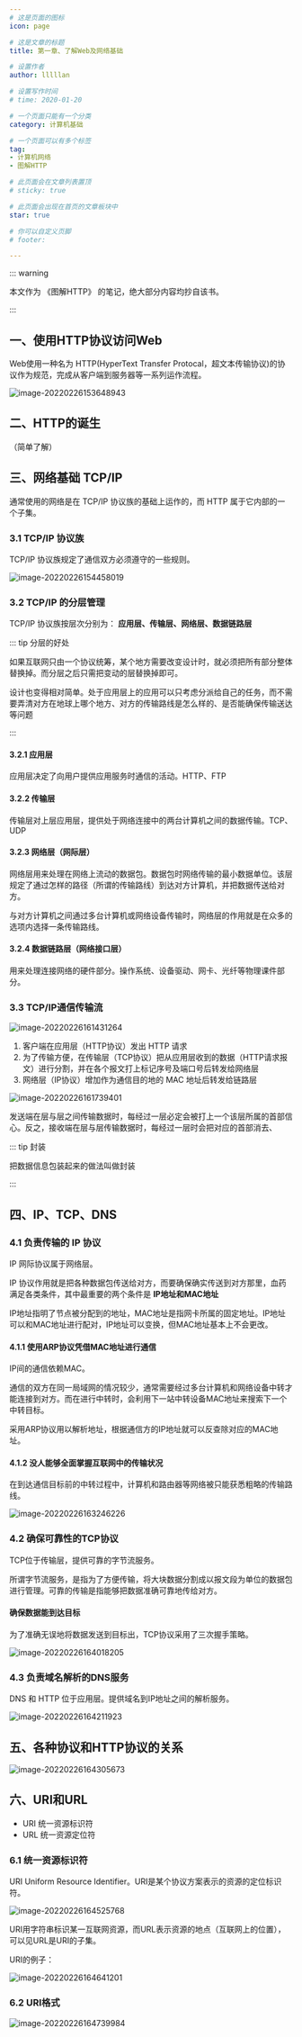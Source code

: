 ```yaml
---
# 这是页面的图标
icon: page

# 这是文章的标题
title: 第一章、了解Web及网络基础

# 设置作者
author: lllllan

# 设置写作时间
# time: 2020-01-20

# 一个页面只能有一个分类
category: 计算机基础

# 一个页面可以有多个标签
tag:
- 计算机网络
- 图解HTTP

# 此页面会在文章列表置顶
# sticky: true

# 此页面会出现在首页的文章板块中
star: true

# 你可以自定义页脚
# footer: 

---
```




::: warning

本文作为 《图解HTTP》 的笔记，绝大部分内容均抄自该书。

:::



## 一、使用HTTP协议访问Web

Web使用一种名为 HTTP(HyperText Transfer Protocal，超文本传输协议)的协议作为规范，完成从客户端到服务器等一系列运作流程。

![image-20220226153648943](README.assets/image-20220226153648943.png)



## 二、HTTP的诞生

（简单了解）



## 三、网络基础 TCP/IP

通常使用的网络是在 TCP/IP 协议族的基础上运作的，而 HTTP 属于它内部的一个子集。



### 3.1 TCP/IP 协议族

TCP/IP 协议族规定了通信双方必须遵守的一些规则。

![image-20220226154458019](README.assets/image-20220226154458019.png)



### 3.2 TCP/IP 的分层管理

TCP/IP 协议族按层次分别为： **应用层、传输层、网络层、数据链路层**



::: tip 分层的好处

如果互联网只由一个协议统筹，某个地方需要改变设计时，就必须把所有部分整体替换掉。而分层之后只需把变动的层替换掉即可。

设计也变得相对简单。处于应用层上的应用可以只考虑分派给自己的任务，而不需要弄清对方在地球上哪个地方、对方的传输路线是怎么样的、是否能确保传输送达等问题

:::



#### 3.2.1 应用层

应用层决定了向用户提供应用服务时通信的活动。HTTP、FTP



#### 3.2.2 传输层

传输层对上层应用层，提供处于网络连接中的两台计算机之间的数据传输。TCP、UDP



#### 3.2.3 网络层（网际层）

网络层用来处理在网络上流动的数据包。数据包时网络传输的最小数据单位。该层规定了通过怎样的路径（所谓的传输路线）到达对方计算机，并把数据传送给对方。

与对方计算机之间通过多台计算机或网络设备传输时，网络层的作用就是在众多的选项内选择一条传输路线。



#### 3.2.4 数据链路层（网络接口层）

用来处理连接网络的硬件部分。操作系统、设备驱动、网卡、光纤等物理课件部分。



### 3.3 TCP/IP通信传输流

![image-20220226161431264](README.assets/image-20220226161431264.png)

1. 客户端在应用层（HTTP协议）发出 HTTP 请求
2. 为了传输方便，在传输层（TCP协议）把从应用层收到的数据（HTTP请求报文）进行分割，并在各个报文打上标记序号及端口号后转发给网络层
3. 网络层（IP协议）增加作为通信目的地的 MAC 地址后转发给链路层

![image-20220226161739401](README.assets/image-20220226161739401.png)

发送端在层与层之间传输数据时，每经过一层必定会被打上一个该层所属的首部信心。反之，接收端在层与层传输数据时，每经过一层时会把对应的首部消去、



::: tip 封装

把数据信息包装起来的做法叫做封装

:::



## 四、IP、TCP、DNS



### 4.1 负责传输的 IP 协议

IP 网际协议属于网络层。

IP 协议作用就是把各种数据包传送给对方，而要确保确实传送到对方那里，血药满足各类条件，其中最重要的两个条件是 **IP地址和MAC地址**

IP地址指明了节点被分配到的地址，MAC地址是指网卡所属的固定地址。IP地址可以和MAC地址进行配对，IP地址可以变换，但MAC地址基本上不会更改。



#### 4.1.1 使用ARP协议凭借MAC地址进行通信

IP间的通信依赖MAC。

通信的双方在同一局域网的情况较少，通常需要经过多台计算机和网络设备中转才能连接到对方。而在进行中转时，会利用下一站中转设备MAC地址来搜索下一个中转目标。

采用ARP协议用以解析地址，根据通信方的IP地址就可以反查除对应的MAC地址。



#### 4.1.2 没人能够全面掌握互联网中的传输状况

在到达通信目标前的中转过程中，计算机和路由器等网络被只能获悉粗略的传输路线。

![image-20220226163246226](README.assets/image-20220226163246226.png)



### 4.2 确保可靠性的TCP协议

TCP位于传输层，提供可靠的字节流服务。

所谓字节流服务，是指为了方便传输，将大块数据分割成以报文段为单位的数据包进行管理。可靠的传输是指能够把数据准确可靠地传给对方。



#### 确保数据能到达目标

为了准确无误地将数据发送到目标出，TCP协议采用了三次握手策略。

![image-20220226164018205](README.assets/image-20220226164018205.png)



### 4.3 负责域名解析的DNS服务

DNS 和 HTTP 位于应用层。提供域名到IP地址之间的解析服务。

![image-20220226164211923](README.assets/image-20220226164211923.png)



## 五、各种协议和HTTP协议的关系

![image-20220226164305673](README.assets/image-20220226164305673.png)



## 六、URI和URL

- URI 统一资源标识符
- URL 统一资源定位符



### 6.1 统一资源标识符

URI Uniform Resource Identifier。URI是某个协议方案表示的资源的定位标识符。

![image-20220226164525768](README.assets/image-20220226164525768.png)

URI用字符串标识某一互联网资源，而URL表示资源的地点（互联网上的位置），可以见URL是URI的子集。



URI的例子：

![image-20220226164641201](README.assets/image-20220226164641201.png)



### 6.2 URI格式

![image-20220226164739984](README.assets/image-20220226164739984.png)

